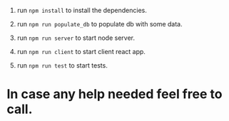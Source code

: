 1) run `npm install` to install the dependencies.

2) run `npm run populate_db` to populate db with some data.

3) run `npm run server` to start node server.

4) run `npm run client` to start client react app.

5) run `npm run test` to start tests.


# In case any help needed feel free to call.